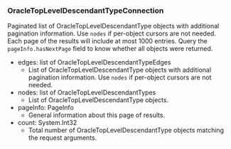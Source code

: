 ### OracleTopLevelDescendantTypeConnection
Paginated list of OracleTopLevelDescendantType objects with additional pagination information. Use `nodes` if per-object cursors are not needed. Each page of the results will include at most 1000 entries. Query the `pageInfo.hasNextPage` field to know whether all objects were returned.

- edges: list of OracleTopLevelDescendantTypeEdges
  - List of OracleTopLevelDescendantType objects with additional pagination information. Use `nodes` if per-object cursors are not needed.
- nodes: list of OracleTopLevelDescendantTypes
  - List of OracleTopLevelDescendantType objects.
- pageInfo: PageInfo
  - General information about this page of results.
- count: System.Int32
  - Total number of OracleTopLevelDescendantType objects matching the request arguments.
